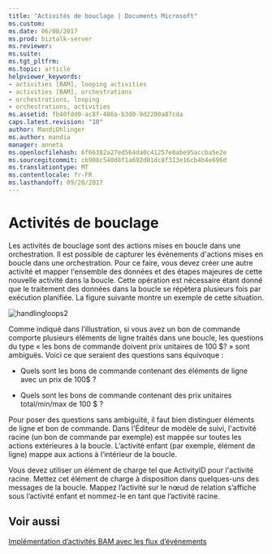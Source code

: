 ```yaml
---
title: "Activités de bouclage | Documents Microsoft"
ms.custom: 
ms.date: 06/08/2017
ms.prod: biztalk-server
ms.reviewer: 
ms.suite: 
ms.tgt_pltfrm: 
ms.topic: article
helpviewer_keywords:
- activities [BAM], looping activities
- activities [BAM], orchestrations
- orchestrations, looping
- orchestrations, activities
ms.assetid: fb40fdd0-ac8f-486a-b3d0-9d2200a87cda
caps.latest.revision: "10"
author: MandiOhlinger
ms.author: mandia
manager: anneta
ms.openlocfilehash: 6f66382a27ed564da0c41257e8abe95accba5e2e
ms.sourcegitcommit: cb908c540d8f1a692d01dc8f313e16cb4b4e696d
ms.translationtype: MT
ms.contentlocale: fr-FR
ms.lasthandoff: 09/20/2017
---
```

# <a name="looping-activities"></a>Activités de bouclage
Les activités de bouclage sont des actions mises en boucle dans une orchestration. Il est possible de capturer les événements d'actions mises en boucle dans une orchestration. Pour ce faire, vous devez créer une autre activité et mapper l'ensemble des données et des étapes majeures de cette nouvelle activité dans la boucle. Cette opération est nécessaire étant donné que le traitement des données dans la boucle se répètera plusieurs fois par exécution planifiée. La figure suivante montre un exemple de cette situation.  
  
 ![](../core/media/handlingloops2.gif "handlingloops2")  
  
 Comme indiqué dans l’illustration, si vous avez un bon de commande comporte plusieurs éléments de ligne traités dans une boucle, les questions du type « les bons de commande doivent prix unitaires de 100 $? » sont ambiguës. Voici ce que seraient des questions sans équivoque :  
  
-   Quels sont les bons de commande contenant des éléments de ligne avec un prix de 100$ ?  
  
-   Quels sont les bons de commande contenant des prix unitaires total/min/max de 100 $ ?  
  
 Pour poser des questions sans ambiguïté, il faut bien distinguer éléments de ligne et bon de commande. Dans l'Éditeur de modèle de suivi, l'activité racine (un bon de commande par exemple) est mappée sur toutes les actions extérieures à la boucle. L’activité enfant (par exemple, élément de ligne) mappe aux actions à l’intérieur de la boucle.  
  
 Vous devez utiliser un élément de charge tel que ActivityID pour l'activité racine. Mettez cet élément de charge à disposition dans quelques-uns des messages de la boucle. Mappez l’activité sur le nœud de relation s’affiche sous l’activité enfant et nommez-le en tant que l’activité racine.  
  
## <a name="see-also"></a>Voir aussi  
 [Implémentation d’activités BAM avec les flux d’événements](../core/implementing-bam-activities-with-event-streams.md)